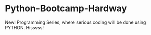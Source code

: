 # Python-Bootcamp-Hardway
New! Programming Series, where serious coding will be done using PYTHON. Hisssss!
